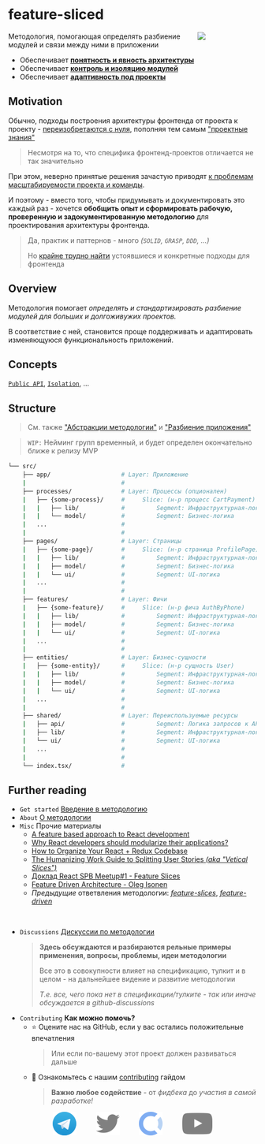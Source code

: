# feature-sliced

<!-- 🏅 Add badges -->

<!--
[npm]: https://www.npmjs.com/package/NPM_PACKAGE

[![npm](https://img.shields.io/npm/v/NPM_PACKAGE?style=flat-square)][npm]
[![npm](https://img.shields.io/npm/dw/NPM_PACKAGE?style=flat-square)][npm]
[![npm bundle size](https://img.shields.io/bundlephobia/min/NPM_PACKAGE?style=flat-square)][npm]
[![Hits](https://hits.seeyoufarm.com/api/count/incr/badge.svg?url=https%3A%2F%2Fgithub.com%2FOWNER%2FREPO&count_bg=%2379C83D&title_bg=%23555555&icon=&icon_color=%23E7E7E7&title=hits&edge_flat=true)](https://hits.seeyoufarm.com)
[![GitHub Workflow Status](https://img.shields.io/github/workflow/status/OWNER/REPO/WORKFLOW?label=tests&style=flat-square)](https://github.com/OWNER/REPO/actions)
[![GitHub commit activity](https://img.shields.io/github/commit-activity/m/OWNER/REPO?style=flat-square)](https://github.com/OWNER/REPO/commits)
-->

<!-- 🖼️ Add logo / primary image -->
<img src="https://avatars.githubusercontent.com/u/60469024?s=120" align="right" width=120>

<!-- ⚡ Add primary information & features about your repository -->
Методология, помогающая определять разбиение модулей и связи между ними в приложении

- Обеспечивает [**понятность и явность архитектуры**](https://github.com/feature-sliced/wiki/blob/master/docs/concepts/architecture.md#explicit-%D0%BF%D0%BE%D0%BD%D1%8F%D1%82%D0%BD%D0%BE%D1%81%D1%82%D1%8C%D1%8F%D0%B2%D0%BD%D0%BE%D1%81%D1%82%D1%8C)
- Обеспечивает [**контроль и изоляцию модулей**](https://github.com/feature-sliced/wiki/blob/master/docs/concepts/architecture.md#control-%D0%BA%D0%BE%D0%BD%D1%82%D1%80%D0%BE%D0%BB%D1%8C%D0%B8%D0%B7%D0%BE%D0%BB%D0%B8%D1%80%D0%BE%D0%B2%D0%B0%D0%BD%D0%BD%D0%BE%D1%81%D1%82%D1%8C)
- Обеспечивает [**адаптивность под проекты**](https://github.com/feature-sliced/wiki/blob/master/docs/concepts/architecture.md#adaptivity-%D0%B0%D0%B4%D0%B0%D0%BF%D1%82%D0%B8%D0%B2%D0%BD%D0%BE%D1%81%D1%82%D1%8C%D0%BA%D0%B0%D1%81%D1%82%D0%BE%D0%BC%D0%B8%D0%B7%D0%B8%D1%80%D1%83%D0%B5%D0%BC%D0%BE%D1%81%D1%82%D1%8C)

## Motivation

Обычно, подходы построения архитектуры фронтенда от проекта к проекту - [переизобретаются с нуля](./docs/about/motivation.md), пополняя тем самым ["проектные знания"](./docs/references/knowledge-types.md)

> Несмотря на то, что специфика фронтенд-проектов отличается не так значительно

При этом, неверно принятые решения зачастую приводят [к проблемам масштабируемости проекта и команды](./docs/about/architecture.md#%EF%B8%8F-проблемы).

И поэтому - вместо того, чтобы придумывать и документировать это каждый раз - хочется **обобщить опыт и сформировать рабочую, проверенную и задокументированную методологию** для проектирования архитектуры фронтенда.

> Да, практик и паттернов - много *(`SOLID`, `GRASP`, `DDD`, ...)*
>
> Но [крайне трудно найти](./docs/about/motivation.md) устоявшиеся и конкретные подходы для фронтенда

## Overview

Методология помогает *определять и стандартизировать разбиение модулей для больших и долгоживужих проектов.*

В соответствие с ней, становится проще поддерживать и адаптировать изменяющуюся функциональность приложений.

## Concepts

[`Public API`](./docs/concepts/public-api.md), [`Isolation`](./docs/concepts/cross-communication.md), ...

## Structure

> См. также ["Абстракции методологии"](./docs/references/abstractions.md) и ["Разбиение приложения"](./docs/concepts/app-splitting.md)

> `WIP:` Нейминг групп временный, и будет определен окончательно ближе к релизу MVP

```sh
└── src/
    ├── app/                    # Layer: Приложение
    |                           #
    ├── processes/              # Layer: Процессы (опционален)
    |   ├── {some-process}/     #     Slice: (н-р процесс CartPayment)
    |   |   ├── lib/            #         Segment: Инфраструктурная-логика (хелперы)
    |   |   └── model/          #         Segment: Бизнес-логика
    |   ...                     #
    |                           #
    ├── pages/                  # Layer: Страницы
    |   ├── {some-page}/        #     Slice: (н-р страница ProfilePage)
    |   |   ├── lib/            #         Segment: Инфраструктурная-логика (хелперы)
    |   |   ├── model/          #         Segment: Бизнес-логика
    |   |   └── ui/             #         Segment: UI-логика
    |   ...                     #
    |                           #
    ├── features/               # Layer: Фичи
    |   ├── {some-feature}/     #     Slice: (н-р фича AuthByPhone)
    |   |   ├── lib/            #         Segment: Инфраструктурная-логика (хелперы)
    |   |   ├── model/          #         Segment: Бизнес-логика
    |   |   └── ui/             #         Segment: UI-логика
    |   ...                     #
    |                           #
    ├── entities/               # Layer: Бизнес-сущности
    |   ├── {some-entity}/      #     Slice: (н-р сущность User)
    |   |   ├── lib/            #         Segment: Инфраструктурная-логика (хелперы)
    |   |   ├── model/          #         Segment: Бизнес-логика
    |   |   └── ui/             #         Segment: UI-логика
    |   ...                     #
    |                           #
    ├── shared/                 # Layer: Переиспользуемые ресурсы
    |   ├── api/                #         Segment: Логика запросов к API
    |   ├── lib/                #         Segment: Инфраструктурная-логика (хелперы)
    |   └── ui/                 #         Segment: UI-логика
    |   ...                     #
    |                           #
    └── index.tsx/              #
```

## Further reading

<!--
TODO: Если ссылок будет потом оч много - вынести в переменные
-->

<!-- 
TODO: Перенести ссылки на референсы в /src/readme.md, как Карина добьет свой PR
-->

- `Get started` [Введение в методологию](./docs/get-started/readme.md)
- `About` [О методологии](./docs/about/readme.md)
- `Misc` Прочие материалы
  - [A feature based approach to React development](https://ryanlanciaux.com/blog/2017/08/20/a-feature-based-approach-to-react-development/)
  - [Why React developers should modularize their applications?](https://alexmngn.medium.com/why-react-developers-should-modularize-their-applications-d26d381854c1)
  - [How to Organize Your React + Redux Codebase](https://www.pluralsight.com/guides/how-to-organize-your-react-+-redux-codebase)
  - [The Humanizing Work Guide to Splitting User Stories *(aka "Vetical Slices")*](https://www.humanizingwork.com/the-humanizing-work-guide-to-splitting-user-stories/)
  - [Доклад React SPB Meetup#1 - Feature Slices](https://t.me/feature_slices)
  - [Feature Driven Architecture - Oleg Isonen](https://www.youtube.com/watch?v=BWAeYuWFHhs)
  - *Предыдущие* ответвления методологии: *[feature-slices](https://featureslices.dev/v1.0.html)*, *[feature-driven](https://github.com/feature-sliced/wiki/tree/rc/feature-driven)*

<br/>

- `Discussions` [Дискуссии по методологии](https://github.com/feature-sliced/wiki/discussions)
  > **Здесь обсуждаются и разбираются рельные примеры применения, вопросы, проблемы, идеи методологии**
  >
  > Все это в совокупности влияет на спецификацию, тулкит и в целом - на дальнейшее видение и развитие методологии
  >
  > *Т.е. все, чего пока нет в спецификации/тулките - так или иначе обсуждается в github-discussions*
- `Contributing` **Как можно помочь?**
  - ⭐ Оцените нас на GitHub, если у вас остались положительные впечатления
    > Или если по-вашему этот проект должен развиваться дальше
  - 💫 Ознакомьтесь с нашим [contributing](./CONTRIBUTING.md) гайдом
    > **Важно любое содействие** - от *фидбека* до *участия в самой разработке!*

<!-- 
FIXME: Не удалось нормально justify-content:space-around применить в md
Если есть варики как лучше отступы расставить - welcome :)
-->

<!-- TODO: Добавить ссылкии, как доработаем ютуб и твиттер -->

<div align="center">

[![tg](./assets/social_tg.png)](https://t.me/feature_sliced "Телеграм-чат")
&nbsp;&nbsp;&nbsp;&nbsp;&nbsp;&nbsp;&nbsp;&nbsp;
[![twitter](./assets/social_twitter.png)](#wip "Twitter (в процессе)")
&nbsp;&nbsp;&nbsp;&nbsp;&nbsp;&nbsp;&nbsp;&nbsp;
[![open-collective](./assets/social_opencollective.png)](https://opencollective.com/feature-sliced "OpenCollective профиль")
&nbsp;&nbsp;&nbsp;&nbsp;&nbsp;&nbsp;&nbsp;&nbsp;
[![youtube](./assets/social_youtube.png)](#wip "YouTube канал (в процессе)")
</div>
